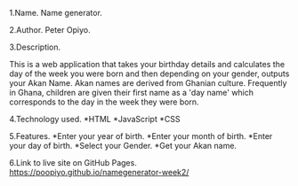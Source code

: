 1.Name. 
Name generator.

2.Author.
Peter Opiyo.

3.Description.

This is a web application that takes your birthday details and calculates the day of the week you were born and then depending on your gender, outputs your Akan Name. Akan names are derived from Ghanian culture. Frequently in Ghana, children are given their first name as a 'day name' which corresponds to the day in the week they were born.

4.Technology used.
*HTML
*JavaScript
*CSS

5.Features.
*Enter your year of birth.
*Enter your month of birth.
*Enter your day of birth.
*Select your Gender.
*Get your Akan name.

6.Link to live site on GitHub Pages.
https://poopiyo.github.io/namegenerator-week2/

